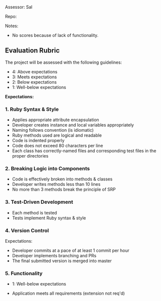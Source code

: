 Assessor: Sal

Repo:

Notes:

* No scores because of lack of functionality.

## Evaluation Rubric

The project will be assessed with the following guidelines:

* 4: Above expectations
* 3: Meets expectations
* 2: Below expectations
* 1: Well-below expectations

**Expectations:**

### 1. Ruby Syntax & Style

* Applies appropriate attribute encapsulation  
* Developer creates instance and local variables appropriately
* Naming follows convention (is idiomatic)
* Ruby methods used are logical and readable
* Code is indented properly
* Code does not exceed 80 characters per line
* Each class has correctly-named files and corresponding test files in the proper directories

### 2. Breaking Logic into Components

* Code is effectively broken into methods & classes
* Developer writes methods less than 10 lines
* No more than 3 methods break the principle of SRP


### 3. Test-Driven Development

* Each method is tested  
* Tests implement Ruby syntax & style  

### 4. Version Control

Expectations:

* Developer commits at a pace of at least 1 commit per hour
* Developer implements branching and PRs
* The final submitted version is merged into master

### 5. Functionality

* 1: Well-below expectations

* Application meets all requirements (extension not req'd)
